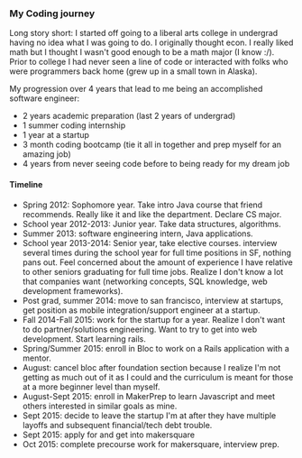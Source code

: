 ### My Coding journey

Long story short: I started off going to a liberal arts college  in undergrad having no idea what I was going to do. I originally thought econ. I really liked math but I thought I wasn't good enough to be a math major (I know :/). Prior to college I had never seen a line of code or interacted with folks who were programmers back home (grew up in a small town in Alaska).

My progression over 4 years that lead to me being an accomplished software engineer:

- 2 years academic preparation (last 2 years of undergrad)
- 1 summer coding internship
- 1 year at a startup
- 3 month coding bootcamp (tie it all in together and prep myself for an amazing job)
- 4 years from never seeing code before to being ready for my dream job

#### Timeline

- Spring 2012: Sophomore year. Take intro Java course that friend recommends. Really like it and like the department. Declare CS major.
- School year 2012-2013: Junior year. Take data structures, algorithms.
- Summer 2013: software engineering intern, Java applications.
- School year 2013-2014: Senior year, take elective courses. interview several times during the school year for full time positions in SF, nothing pans out. Feel concerned about the amount of experience I have relative to other seniors graduating for full time jobs. Realize I don't know a lot that companies want (networking concepts, SQL knowledge, web development frameworks). 
- Post grad, summer 2014: move to san francisco, interview at startups, get position as mobile integration/support engineer at a startup.
- Fall 2014-Fall 2015: work for the startup for a year. Realize I don't want to do partner/solutions engineering. Want to try to get into web development. Start learning rails.
- Spring/Summer 2015: enroll in Bloc to work on a Rails application with a mentor.
- August: cancel bloc after foundation section because I realize I'm not getting as much out of it as I could and the curriculum is meant for those at a more beginner level than myself.
- August-Sept 2015: enroll in MakerPrep to learn Javascript and meet others interested in similar goals as mine.
- Sept 2015: decide to leave the startup I'm at after they have multiple layoffs and subsequent financial/tech debt trouble.
- Sept 2015: apply for and get into makersquare
- Oct 2015: complete precourse work for makersquare, interview prep.
